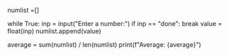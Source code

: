 numlist =[]

while True:
    inp = input("Enter a number:")
    if inp == "done": 
        break
    value = float(inp)
    numlist.append(value)

average = sum(numlist) / len(numlist)
print(f"Average: {average}")